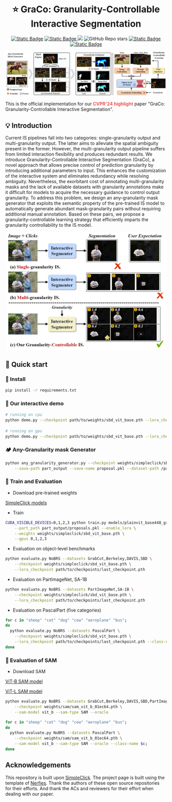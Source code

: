 <div style="text-align: center; margin: 10px">
    <h1> ⭐ GraCo: Granularity-Controllable Interactive Segmentation </h1>
</div>
<p align="center">
    <a href="https://zhao-yian.github.io/GraCo"><img alt="Static Badge" src="https://img.shields.io/badge/Project_page-openproject.svg?logo=openproject&color=%230770B8"></a>
    <a href="">
    <img alt="Static Badge" src="https://img.shields.io/badge/Paper-arXiv.svg?logo=arxiv&labelColor=%23B31B1B&color=%23B31B1B">
    </a>
    <a href="https://youtu.be/QE8Mi0k2nKg?si=yJXbYAzTG1qHF_uK">
    <img src="https://img.shields.io/badge/Video-FC2947.svg?logo=YouTube" style="display:inline;"></a>
    <img alt="GitHub Repo stars" src="https://img.shields.io/github/stars/Zhao-Yian/GraCo">
    <a href="https://huggingface.co/spaces/zhaoyian01/GraCo">
    <img alt="Static Badge" src="https://img.shields.io/badge/Demo-buffer.svg?logo=buffer">
    </a>
    <a href="mailto: zhaoyian.zh@gmail.com">
    <img alt="Static Badge" src="https://img.shields.io/badge/contact_me-email-yellow">
    </a>
</p>

![GraCo_overview](./assets/overview.jpg)

This is the official implementation for our <span style='color: #EB5353;font-weight:bold'>CVPR'24 highlight</span> paper "GraCo: Granularity-Controllable Interactive Segmentation".

## 💡 Introduction

Current IS pipelines fall into two categories: single-granularity output and multi-granularity output. The latter aims to alleviate the spatial ambiguity present in the former.
However, the multi-granularity output pipeline suffers from limited interaction flexibility and produces redundant results.
We introduce Granularity-Controllable Interactive Segmentation (GraCo), 
a novel approach that allows precise control of prediction granularity by introducing additional parameters 
to input. This enhances the customization of the interactive system and eliminates redundancy while 
resolving ambiguity. 
Nevertheless, the exorbitant cost of annotating multi-granularity masks and the lack of available datasets with granularity annotations make it difficult for models to acquire the necessary guidance to control output granularity.
To address this problem, we design an any-granularity mask generator that exploits the semantic property of the pre-trained IS model to automatically generate abundant mask-granularity pairs without requiring additional manual annotation. 
Based on these pairs, we propose a granularity-controllable learning strategy that efficiently imparts the granularity controllability to the IS model.

<div align="center">
  <img src="./assets/motivation.jpg" width=500 >
</div>

## 🚀 Quick start

### 📍 Install

```bash
pip install -r requirements.txt
```

### 🍇 Our interactive demo

```bash
# running on cpu
python demo.py --checkpoint path/to/weights/sbd_vit_base.pth --lora_checkpoint path/to/checkpoints/last_checkpoint.pth --cpu

# running on gpu
python demo.py --checkpoint path/to/weights/sbd_vit_base.pth --lora_checkpoint path/to/checkpoints/last_checkpoint.pth --gpu

```


### 🏕️ Any-Granularity mask Generator

```bash
python any_granularity_generator.py --checkpoint weights/simpleclick/sbd_vit_base.pth  \
    --save-path part_output --save-name proposal.pkl --dataset-path /path/to/datasets/SBD/dataset
```

### 🦄 Train and Evaluation

- Download pre-trained weights

[SimpleClick models](https://drive.google.com/drive/folders/1qpK0gtAPkVMF7VC42UA9XF4xMWr5KJmL?usp=sharing)

- Train

```bash
CUDA_VISIBLE_DEVICES=0,1,2,3 python train.py models/plainvit_base448_graco.py --load_gra \
    --part_path part_output/proposals.pkl --enable_lora \
    --weights weights/simpleclick/sbd_vit_base.pth \
    --gpus 0,1,2,3
```

- Evaluation on object-level benchmarks
```bash
python evaluate.py NoBRS --datasets GrabCut,Berkeley,DAVIS,SBD \
    --checkpoint weights/simpleclick/sbd_vit_base.pth \
    --lora_checkpoint path/to/checkpoints/last_checkpoint.pth
```

- Evaluation on PartImageNet, SA-1B
```bash
python evaluate.py NoBRS --datasets PartImageNet,SA-1B \
    --checkpoint weights/simpleclick/sbd_vit_base.pth \
    --lora_checkpoint path/to/checkpoints/last_checkpoint.pth
```

- Evaluation on PascalPart (five categories)
```bash
for c in "sheep" "cat" "dog" "cow" "aeroplane" "bus"; 
do 
  python evaluate.py NoBRS --datasets PascalPart \
    --checkpoint weights/simpleclick/sbd_vit_base.pth \
    --lora_checkpoint path/to/checkpoints/last_checkpoint.pth --class-name $c; 
done
```

### 🌋 Evaluation of SAM

- Download SAM

[ViT-B SAM model](https://dl.fbaipublicfiles.com/segment_anything/sam_vit_b_01ec64.pth)

[ViT-L SAM model](https://dl.fbaipublicfiles.com/segment_anything/sam_vit_l_0b3195.pth)

```bash
python evaluate.py NoBRS --datasets GrabCut,Berkeley,DAVIS,SBD,PartImageNet,SA-1B \
    --checkpoint weights/sam/sam_vit_b_01ec64.pth \
    --sam-model vit_b --sam-type SAM --oracle
```

```bash
for c in "sheep" "cat" "dog" "cow" "aeroplane" "bus"; 
do 
  python evaluate.py NoBRS --datasets PascalPart \
    --checkpoint weights/sam/sam_vit_b_01ec64.pth \
    --sam-model vit_b --sam-type SAM --oracle --class-name $c; 
done
```

## Acknowledgements
This repository is built upon [SimpleClick](https://github.com/uncbiag/SimpleClick). The project page is built using the template of [Nerfies](https://nerfies.github.io/). 
Thank the authors of these open source repositories for their efforts. And thank the ACs and reviewers for their effort when dealing with our paper.